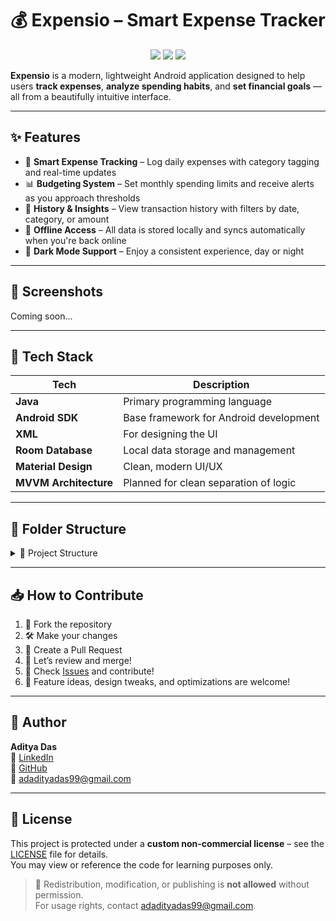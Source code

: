 # 💰 Expensio – Smart Expense Tracker

<p align="center">
  <img src="https://img.shields.io/badge/Language-Java-blue.svg" />
  <img src="https://img.shields.io/badge/Platform-Android-green.svg" />
  <img src="https://img.shields.io/github/last-commit/CodeSmithAditya/Expensio" />
</p>

**Expensio** is a modern, lightweight Android application designed to help users **track expenses**, **analyze spending habits**, and **set financial goals** — all from a beautifully intuitive interface.

---

## ✨ Features

- 💸 **Smart Expense Tracking** – Log daily expenses with category tagging and real-time updates
- 📊 **Budgeting System** – Set monthly spending limits and receive alerts as you approach thresholds
- 📁 **History & Insights** – View transaction history with filters by date, category, or amount
- 🔄 **Offline Access** – All data is stored locally and syncs automatically when you're back online
- 🌙 **Dark Mode Support** – Enjoy a consistent experience, day or night

---

## 📸 Screenshots

Coming soon...

---

## 🚀 Tech Stack

| Tech                  | Description                           |
|-----------------------|---------------------------------------|
| **Java**              | Primary programming language          |
| **Android SDK**       | Base framework for Android development|
| **XML**               | For designing the UI                  |
| **Room Database**     | Local data storage and management     |
| **Material Design**   | Clean, modern UI/UX                   |
| **MVVM Architecture** | Planned for clean separation of logic |

---

## 🧩 Folder Structure

<details>
  <summary>📂 Project Structure</summary>

```
Expensio/
├── app/
│   └── src/
│       └── main/
│           ├── java/com/example/expensio/     # Java source code
│           │   ├── activities/                 # Activities like MainActivity, AddExpenseActivity
│           │   ├── adapters/                   # RecyclerView adapters
│           │   ├── database/                   # Room database, DAOs, and entities
│           │   ├── models/                     # Data models (e.g., Expense.java)
│           │   └── utils/                      # Utility classes or constants
│           ├── res/                            # Layouts, drawables, strings, styles
│           │   ├── layout/                     # XML layout files
│           │   ├── drawable/                   # Icons, backgrounds
│           │   ├── values/                     # colors.xml, strings.xml, styles.xml
│           │   └── mipmap/                     # Launcher icons
│           └── AndroidManifest.xml
├── screenshots/                                # App screenshots for README
│   ├── dashboard.png
│   ├── add_expense.png
│   ├── category_piechart.png
│   └── budget_alert.png
├── build.gradle
├── .gitignore
├── README.md
└── LICENSE
```

</details>


---

## 📥 How to Contribute

1. 🍴 Fork the repository
2. 🛠️ Make your changes
3. 🔁 Create a Pull Request
4. 💬 Let’s review and merge!
5. 📌 Check [Issues](https://github.com/CodeSmithAditya/Expensio/issues) and contribute!
6. 🌟 Feature ideas, design tweaks, and optimizations are welcome!

---

## 👤 Author

**Aditya Das**  
🔗 [LinkedIn](https://www.linkedin.com/in/adadityadas)  
🐙 [GitHub](https://github.com/CodeSmithAditya)  
📧 [adadityadas99@gmail.com](mailto:adadityadas99@gmail.com)

---

## 📄 License

This project is protected under a **custom non-commercial license** – see the [LICENSE](LICENSE) file for details.  
You may view or reference the code for learning purposes only.

> 📌 Redistribution, modification, or publishing is **not allowed** without permission.  
> For usage rights, contact [adadityadas99@gmail.com](mailto:adadityadas99@gmail.com).
